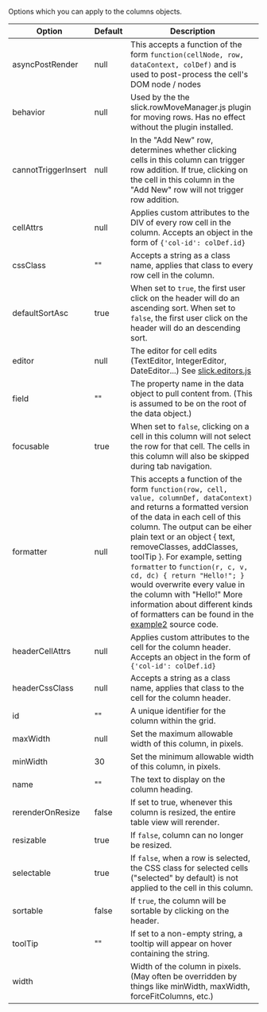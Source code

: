 Options which you can apply to the columns objects.

| Option | Default | Description 
|------- | ------- | ----------- 
|asyncPostRender| null | This accepts a function of the form ```function(cellNode, row, dataContext, colDef)``` and is used to post-process the cell's DOM node / nodes
| behavior | null | Used by the the slick.rowMoveManager.js plugin for moving rows. Has no effect without the plugin installed.
| cannotTriggerInsert | null | In the "Add New" row, determines whether clicking cells in this column can trigger row addition. If true, clicking on the cell in this column in the "Add New" row will not trigger row addition.
| cellAttrs | null | Applies custom attributes to the DIV of every row cell in the column. Accepts an object in the form of `{'col-id': colDef.id}` |
| cssClass | "" | Accepts a string as a class name, applies that class to every row cell in the column. |
| defaultSortAsc | true | When set to ```true```, the first user click on the header will do an ascending sort. When set to ```false```, the first user click on the header will do an descending sort. |
| editor | null | The editor for cell edits (TextEditor, IntegerEditor, DateEditor...) See [slick.editors.js](https://github.com/6pac/SlickGrid/blob/master/slick.editors.js) |
| field | "" | The property name in the data object to pull content from. (This is assumed to be on the root of the data object.) |
| focusable | true | When set to ```false```, clicking on a cell in this column will not select the row for that cell. The cells in this column will also be skipped during tab navigation.|
| formatter | null | This accepts a function of the form ```function(row, cell, value, columnDef, dataContext)``` and returns a formatted version of the data in each cell of this column. The output can be eiher plain text or an object { text, removeClasses, addClasses, toolTip }. For example, setting ```formatter``` to ```function(r, c, v, cd, dc) { return "Hello!"; }``` would overwrite every value in the column with "Hello!" More information about different kinds of formatters can be found in the [example2](https://github.com/6pac/SlickGrid/blob/master/examples/example2-formatters.html) source code.
| headerCellAttrs | null | Applies custom attributes to the cell for the column header. Accepts an object in the form of `{'col-id': colDef.id}` |
| headerCssClass | null | Accepts a string as a class name, applies that class to the cell for the column header. |
| id | "" | A unique identifier for the column within the grid. |
| maxWidth | null | Set the maximum allowable width of this column, in pixels. |
| minWidth | 30 | Set the minimum allowable width of this column, in pixels. |
| name | "" | The text to display on the column heading. |
| rerenderOnResize | false | If set to true, whenever this column is resized, the entire table view will rerender. |
| resizable | true | If ```false```, column can no longer be resized. |
| selectable | true | If ```false```, when a row is selected, the CSS class for selected cells ("selected" by default) is not applied to the cell in this column. |
| sortable | false | If ```true```, the column will be sortable by clicking on the header. |
| toolTip | "" | If set to a non-empty string, a tooltip will appear on hover containing the string. |
| width || Width of the column in pixels. (May often be overridden by things like minWidth, maxWidth, forceFitColumns, etc.) |